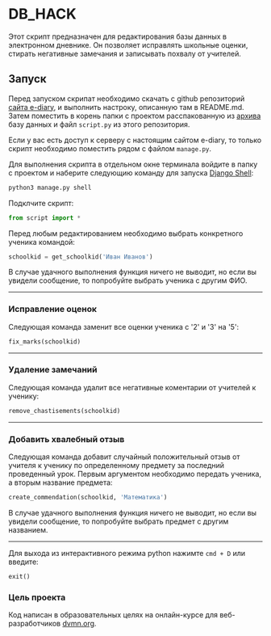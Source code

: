 # DB_HACK

Этот скрипт предназначен для редактирования базы данных в электронном дневнике. Он позволяет исправлять школьные оценки, стирать негативные замечания и записывать похвалу от учителей.


## Запуск

Перед запуском скрипат необходимо скачать с github репозиторий [сайта e-diary](https://github.com/devmanorg/e-diary), и выполнить настроку, описанную там в README.md.
Затем поместить в корень папки с проектом расспакованную из [архива](https://dvmn.org/filer/canonical/1562234129/166/) базу данных и файл `script.py` из этого репозитория.

Если у вас есть доступ к серверу с настоящим сайтом e-diary, то только скрипт необходимо поместить рядом с файлом `manage.py`.

Для выполнения скрипта в отдельном окне терминала войдите в папку с проектом и наберите следующию команду для запуска [Django Shell](https://www.csestack.org/open-python-shell-django/):

```sh
python3 manage.py shell
```

Подклчите скрипт:

```python
from script import *
```

Перед любым редактированием необходимо выбрать конкретного ученика командой:

```python
schoolkid = get_schoolkid('Иван Иванов')
```

В случае удачного выполнения функция ничего не выводит, но если вы увидели сообщение, то попробуйте выбрать ученика с другим ФИО.

---

### Исправление оценок

Следующая команда заменит все оценки ученика с '2' и '3' на '5':

```python
fix_marks(schoolkid)
```

---

### Удаление замечаний

Следующая команда удалит все негативные коментарии от учителей к ученику:

```python
remove_chastisements(schoolkid)
```

---

### Добавить хвалебный отзыв

Следующая команда добавит случайный положительный отзыв от учителя к ученику по определенному предмету за последний проведенный урок.
Первым аргументом необходимо передать ученика, а вторым название предмета:

```python
create_commendation(schoolkid, 'Математика')
```

В случае удачного выполнения функция ничего не выводит, но если вы увидели сообщение, то попробуйте выбрать предмет с другим названием.

---

Для выхода из интерактивного режима python нажимте `cmd + D` или введите:

```python
exit()
```


### Цель проекта

Код написан в образовательных целях на онлайн-курсе для веб-разработчиков [dvmn.org](https://dvmn.org/).
